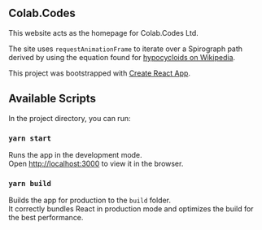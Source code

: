 ## Colab.Codes
This website acts as the homepage for Colab.Codes Ltd.

The site uses `requestAnimationFrame` to iterate over a Spirograph path derived by using
the equation found for [hypocycloids on Wikipedia](https://en.wikipedia.org/wiki/Hypocycloid).


This project was bootstrapped with [Create React App](https://github.com/facebook/create-react-app).

## Available Scripts

In the project directory, you can run:

### `yarn start`

Runs the app in the development mode.<br />
Open [http://localhost:3000](http://localhost:3000) to view it in the browser.

### `yarn build`

Builds the app for production to the `build` folder.<br />
It correctly bundles React in production mode and optimizes the build for the best performance.


